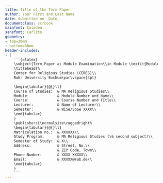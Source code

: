 ```yaml
---
title: Title of the Term Paper
author: Your First and Last Name
date: Submitted on _Date_
documentclass: scrbook
mainfont: Caladea
sansfont: Carlito
geometry:
- top=20mm
- bottom=30mm
header-includes:
- |
    ```{=latex}
    \subject{Term Paper as Module Examination\\in Module \textit{Moduleno.}}
    \titlehead{%
    Center for Religious Studies (CERES)\\
    Ruhr University Bochum\par\vspace{4pt}
    
    \begin{tabular}{@{}ll}
    Course of Studies:  & MA Religious Studies\\
    Module:             & Module Number und Name\\
    Course:             & Course Number and TItle\\
    Lecturer:           & Name of Lecturer\\
    Semester:           & WiSe/SoSe XXXX\\
    \end{tabular}
    }
    \publishers{\normalsize\raggedright%
    \begin{tabular}{@{}ll}
    Matriculation no.:  & XXXXXX\\
    Study Program:      & MA Religious Studies (\& second subject)\\
    Semester of Study:  & X\\
    Address:            & Street, No.\\
                        & ZIP Code, Town\\
    Phone Number:       & XXXX XXXXX\\
    Email:              & XXXXX@rub.de\\
    \end{tabular}
    }
    ```
---
```

